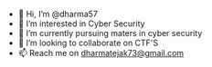 - 👋 Hi, I’m @dharma57
- 👀 I’m interested in Cyber Security
- 🌱 I’m currently pursuing maters in cyber security 
- 💞️ I’m looking to collaborate on CTF'S
- 📫 Reach me on dharmatejak73@gmail.com

<!---
dharma57/dharma57 is a ✨ special ✨ repository because its `README.md` (this file) appears on your GitHub profile.
You can click the Preview link to take a look at your changes.
--->
